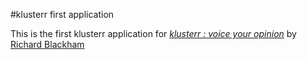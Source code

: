 #klusterr first application

This is the first klusterr application for
[*klusterr : voice your opinion*](http://klusterr.com/)
by [Richard Blackham](http://klusterr.tumblr.com)
